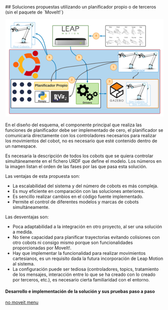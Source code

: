 <a name="planificador">
## Soluciones propuestas utilizando un planificador propio o de terceros (sin el paquete de `MoveIt!`)
</a>

![image](/doc/imgs_md/Diseno-no-moveit-general-dos-cobots-leap-motion.png  "Cargado el modelo URDF del robot UR10")


En el diseño del esquema, el componente principal que realiza
las funciones de planificador debe ser implementado de cero, el planificador se comunicarı́a directamente con los controladores necesarios para realizar los movimientos del cobot, no es necesario que esté contenido dentro de un namespace. 

Es necesaria la descripción de todos los cobots que se quiera controlar
simultáneamente en el fichero URDF que define el modelo. Los números en la imagen listan el orden de las fases por las que pasa esta solución.

Las ventajas de esta propuesta son:

- La escalabilidad del sistema y del número de cobots es más compleja.
- Es muy eficiente en comparación con las soluciones anteriores.
- Es sencillo realizar cambios en el código fuente implementado.
- Permite el control de diferentes modelos y marcas de cobots simultáneamente.

Las desventajas son:

- Poca adaptabilidad a la integración en otro proyecto, al ser una solución a medida.
- No tiene capacidad para planificar trayectorias evitando colisiones con otro cobots ni consigo mismo porque son funcionalidades proporcionadas por MoveIt!.
- Hay que implementar la funcionalidad para realizar movimientos
cartesianos, es un requisito dada la futura incorporación de Leap Motion
al sistema.
- La configuración puede ser tediosa (controladores, topics, tratamiento de los mensajes, interacción entre lo que se ha creado con lo creado por terceros, etc.), es necesario cierta familiaridad con el entorno.

#### Desarrollo e implementación de la solución y sus pruebas paso a paso
[no moveit menu]()